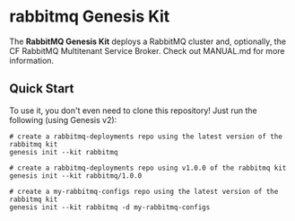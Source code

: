 rabbitmq Genesis Kit
=================

The **RabbitMQ Genesis Kit** deploys a RabbitMQ cluster and, optionally, the
CF RabbitMQ Multitenant Service Broker. Check out MANUAL.md for more
information.

Quick Start
-----------

To use it, you don't even need to clone this repository! Just run
the following (using Genesis v2):

```
# create a rabbitmq-deployments repo using the latest version of the rabbitmq kit
genesis init --kit rabbitmq

# create a rabbitmq-deployments repo using v1.0.0 of the rabbitmq kit
genesis init --kit rabbitmq/1.0.0

# create a my-rabbitmq-configs repo using the latest version of the rabbitmq kit
genesis init --kit rabbitmq -d my-rabbitmq-configs
```